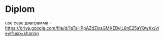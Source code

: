 # Diplom
use case диаграмма - https://drive.google.com/file/d/1aTsHPpAZdZixsGMKEByiL8nE25aYQwKx/view?usp=sharing

